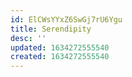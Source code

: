 ```yaml
---
id: ElCWsYYxZ6SwGj7rU6Ygu
title: Serendipity
desc: ''
updated: 1634272555540
created: 1634272555540
---
```


